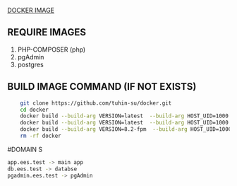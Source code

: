[DOCKER IMAGE](https://github.com/tuhin-su/docker.git)

## REQUIRE IMAGES

1. PHP-COMPOSER (php)
2. pgAdmin
3. postgres

## BUILD IMAGE COMMAND (IF NOT EXISTS)

```bash
    git clone https://github.com/tuhin-su/docker.git
    cd docker
    docker build --build-arg VERSION=latest  --build-arg HOST_UID=1000 -f pgadmin.Dockerfile -t pgadmin:local .
    docker build --build-arg VERSION=latest  --build-arg HOST_UID=1000 -f postgress.Dockerfile -t postgress:local .
    docker build --build-arg VERSION=8.2-fpm  --build-arg HOST_UID=1000 -f php.Dockerfile -t php:local-8.2-fpm .
    rm -rf docker
```
#DOMAIN S
```bash
app.ees.test -> main app
db.ees.test -> databse
pgadmin.ees.test -> pgAdmin
```